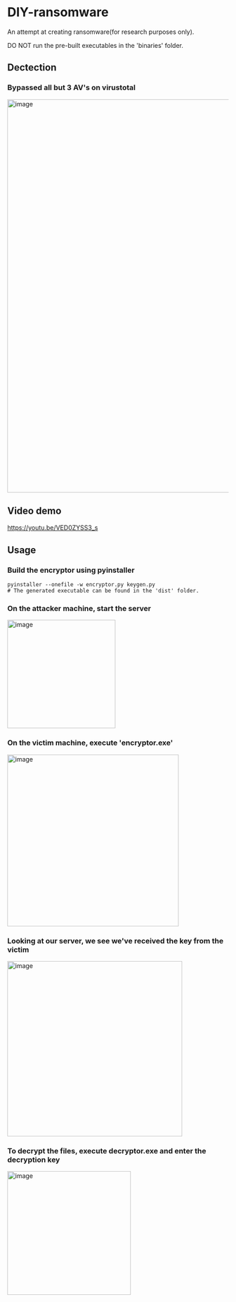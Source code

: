 # DIY-ransomware
<p>An attempt at creating ransomware(for research purposes only).<p>
<p>DO NOT run the pre-built executables in the 'binaries' folder.</p>

## Dectection
### Bypassed all but 3 AV's on virustotal
<img width="893" alt="image" src="https://user-images.githubusercontent.com/60816759/170679080-0592cb02-fc34-46ce-8295-315d0fad9670.png">

## Video demo
<a href="https://youtu.be/VED0ZYSS3_s">https://youtu.be/VED0ZYSS3_s</a>
## Usage
### Build the encryptor using pyinstaller
```
pyinstaller --onefile -w encryptor.py keygen.py
# The generated executable can be found in the 'dist' folder.
```
### On the attacker machine, start the server
<img width="246" alt="image" src="https://user-images.githubusercontent.com/60816759/170675860-d7e666a0-26aa-4420-9b3d-bd8b28b4dfe4.png">

### On the victim machine, execute 'encryptor.exe'
<img width="390" alt="image" src="https://user-images.githubusercontent.com/60816759/170677418-7e19742e-d734-4d3e-8005-129e75ba53c1.png">

### Looking at our server, we see we've received the key from the victim
<img width="398" alt="image" src="https://user-images.githubusercontent.com/60816759/170678184-38e473e5-cd91-4952-857b-3c42af3170fb.png">

### To decrypt the files, execute decryptor.exe and enter the decryption key
<img width="281" alt="image" src="https://user-images.githubusercontent.com/60816759/170678921-e1cb021e-629e-4d1a-be56-bf67344c5207.png">
